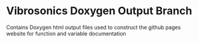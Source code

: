 # Vibrosonics Doxygen Output Branch


Contains Doxygen html output files used to construct the github pages website for function and variable documentation
